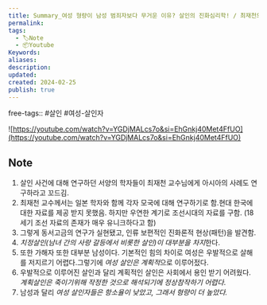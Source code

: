 ```yaml
---
title: Summary_여성 형량이 남성 범죄자보다 무거운 이유? 살인의 진화심리학! / 최재천의 아마존, 전지적 관찰자 시점
permalink: 
tags:
  - 🏷️Note
  - 📦Youtube
Keywords: 
aliases: 
description: 
updated: 
created: 2024-02-25
publish: true
---
```

free-tags:: #살인 #여성-살인자 


![https://youtube.com/watch?v=YGDjMALcs7o&si=EhGnkj40Met4FfUO](https://youtube.com/watch?v=YGDjMALcs7o&si=EhGnkj40Met4FfUO)
## Note
1. 살인 사건에 대해 연구하던 서양의 학자들이 최재천 교수님에게 아시아의 사례도 연구하라고 꼬드김.
2. 최재천 교수께서는 일본 학자와 함께 각자 모국에 대해 연구하기로 함.현대 한국에 대한 자료를 제공 받지 못했음. 하지만 우연한 계기로 조선시대의 자료를 구함. (18세기 조선 자료의 존재가 매우 유니크하다고 함)
3. 그렇게 동서고금의 연구가 실현됐고, 인류 보편적인 진화론적 현상(패턴)을 발견함.
4. *치정살인(남녀 간의 사랑 갈등에서 비롯한 살인)이 대부분을 차지*한다. 
5. 또한 가해자 또한 대부분 남성이다. 기본적인 힘의 차이로 여성은 우발적으로 살해를 저지르기 어렵다.그렇기에 *여성 살인은 계획적*으로 이루어젔다.
6. 우발적으로 이루어진 살인과 달리 계획적인 살인은 사회에서 용인 받기 어려웠다. *계획살인은 죽이기위해 작정한 것으로 해석되기에 정상참작하기 어렵다*. 
7. 남성과 달리 *여성 살인자들은 항소율이 낮았고, 그래서 형량이 더 높았다.*